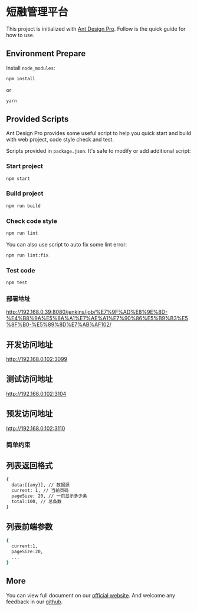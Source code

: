 # 短融管理平台

This project is initialized with [Ant Design Pro](https://pro.ant.design). Follow is the quick guide for how to use.

## Environment Prepare

Install `node_modules`:

```bash
npm install
```

or

```bash
yarn
```

## Provided Scripts

Ant Design Pro provides some useful script to help you quick start and build with web project, code style check and test.

Scripts provided in `package.json`. It's safe to modify or add additional script:

### Start project

```bash
npm start
```

### Build project

```bash
npm run build
```

### Check code style

```bash
npm run lint
```

You can also use script to auto fix some lint error:

```bash
npm run lint:fix
```

### Test code

```bash
npm test
```
### 部署地址
http://192.168.0.39:8080/jenkins/job/%E7%9F%AD%E8%9E%8D-%E4%B8%9A%E5%8A%A1%E7%AE%A1%E7%90%86%E5%B9%B3%E5%8F%B0-%E5%89%8D%E7%AB%AF102/

## 开发访问地址
http://192.168.0.102:3099
## 测试访问地址
http://192.168.0.102:3104
## 预发访问地址
http://192.168.0.102:3110

### 简单约束
## 列表返回格式
```bash
{
  data:[{any}], // 数据源
  current: 1, // 当前页码
  pageSize: 20, // 一页显示多少条
  total:100, // 总条数
}
```

## 列表前端参数
```bash
{
  current:1, 
  pageSize:20,
  ...
}
```
## More

You can view full document on our [official website](https://pro.ant.design). And welcome any feedback in our [github](https://github.com/ant-design/ant-design-pro).
